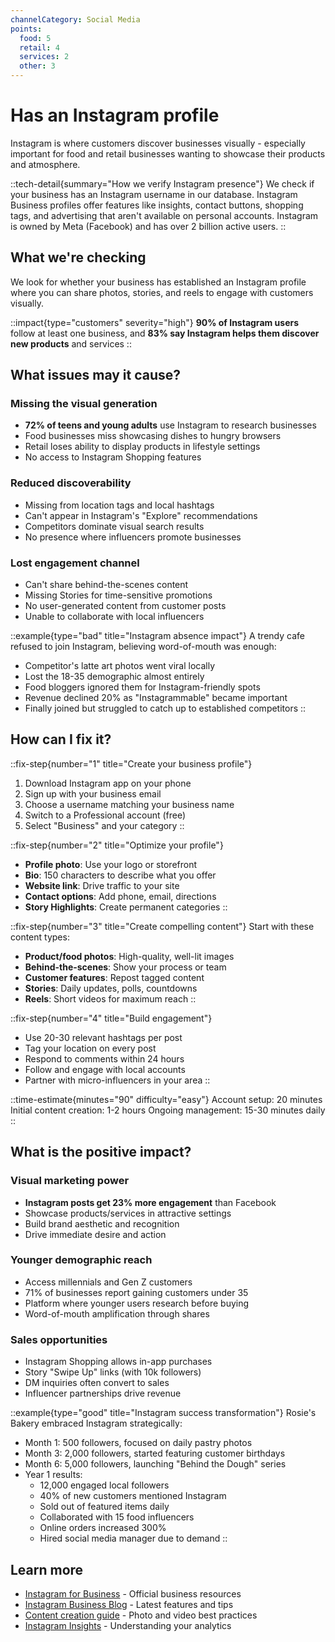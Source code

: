 ```yaml
---
channelCategory: Social Media
points:
  food: 5
  retail: 4
  services: 2
  other: 3
---
```


# Has an Instagram profile

Instagram is where customers discover businesses visually - especially important for food and retail businesses wanting to showcase their products and atmosphere.

::tech-detail{summary="How we verify Instagram presence"}
We check if your business has an Instagram username in our database. Instagram Business profiles offer features like insights, contact buttons, shopping tags, and advertising that aren't available on personal accounts. Instagram is owned by Meta (Facebook) and has over 2 billion active users.
::

## What we're checking

We look for whether your business has established an Instagram profile where you can share photos, stories, and reels to engage with customers visually.

::impact{type="customers" severity="high"}
**90% of Instagram users** follow at least one business, and **83% say Instagram helps them discover new products** and services
::

## What issues may it cause?

### Missing the visual generation
- **72% of teens and young adults** use Instagram to research businesses
- Food businesses miss showcasing dishes to hungry browsers
- Retail loses ability to display products in lifestyle settings
- No access to Instagram Shopping features

### Reduced discoverability
- Missing from location tags and local hashtags
- Can't appear in Instagram's "Explore" recommendations
- Competitors dominate visual search results
- No presence where influencers promote businesses

### Lost engagement channel
- Can't share behind-the-scenes content
- Missing Stories for time-sensitive promotions
- No user-generated content from customer posts
- Unable to collaborate with local influencers

::example{type="bad" title="Instagram absence impact"}
A trendy cafe refused to join Instagram, believing word-of-mouth was enough:
- Competitor's latte art photos went viral locally
- Lost the 18-35 demographic almost entirely
- Food bloggers ignored them for Instagram-friendly spots
- Revenue declined 20% as "Instagrammable" became important
- Finally joined but struggled to catch up to established competitors
::

## How can I fix it?

::fix-step{number="1" title="Create your business profile"}
1. Download Instagram app on your phone
2. Sign up with your business email
3. Choose a username matching your business name
4. Switch to a Professional account (free)
5. Select "Business" and your category
::

::fix-step{number="2" title="Optimize your profile"}
- **Profile photo**: Use your logo or storefront
- **Bio**: 150 characters to describe what you offer
- **Website link**: Drive traffic to your site
- **Contact options**: Add phone, email, directions
- **Story Highlights**: Create permanent categories
::

::fix-step{number="3" title="Create compelling content"}
Start with these content types:
- **Product/food photos**: High-quality, well-lit images
- **Behind-the-scenes**: Show your process or team
- **Customer features**: Repost tagged content
- **Stories**: Daily updates, polls, countdowns
- **Reels**: Short videos for maximum reach
::

::fix-step{number="4" title="Build engagement"}
- Use 20-30 relevant hashtags per post
- Tag your location on every post
- Respond to comments within 24 hours
- Follow and engage with local accounts
- Partner with micro-influencers in your area
::

::time-estimate{minutes="90" difficulty="easy"}
Account setup: 20 minutes
Initial content creation: 1-2 hours
Ongoing management: 15-30 minutes daily
::

## What is the positive impact?

### Visual marketing power
- **Instagram posts get 23% more engagement** than Facebook
- Showcase products/services in attractive settings
- Build brand aesthetic and recognition
- Drive immediate desire and action

### Younger demographic reach
- Access millennials and Gen Z customers
- 71% of businesses report gaining customers under 35
- Platform where younger users research before buying
- Word-of-mouth amplification through shares

### Sales opportunities
- Instagram Shopping allows in-app purchases
- Story "Swipe Up" links (with 10k followers)
- DM inquiries often convert to sales
- Influencer partnerships drive revenue

::example{type="good" title="Instagram success transformation"}
Rosie's Bakery embraced Instagram strategically:
- Month 1: 500 followers, focused on daily pastry photos
- Month 3: 2,000 followers, started featuring customer birthdays
- Month 6: 5,000 followers, launching "Behind the Dough" series
- Year 1 results:
  - 12,000 engaged local followers
  - 40% of new customers mentioned Instagram
  - Sold out of featured items daily
  - Collaborated with 15 food influencers
  - Online orders increased 300%
  - Hired social media manager due to demand
::

## Learn more

- [Instagram for Business](https://business.instagram.com/) - Official business resources
- [Instagram Business Blog](https://business.instagram.com/blog) - Latest features and tips
- [Content creation guide](https://business.instagram.com/getting-started) - Photo and video best practices
- [Instagram Insights](https://help.instagram.com/788388387972460) - Understanding your analytics 